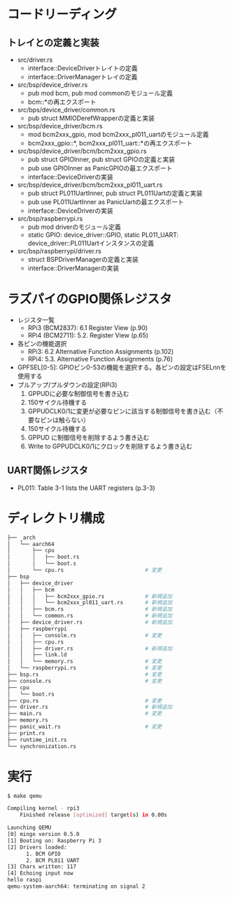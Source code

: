 # コードリーディング

## トレイとの定義と実装

- src/driver.rs
    - interface::DeviceDriverトレイトの定義
    - interface::DriverManagerトレイの定義
- src/bsp/device_driver.rs
  - pub mod bcm, pub mod commonのモジュール定義
  - bcm::*の再エクスポート
- src/bps/device_driver/common.rs
  - pub struct MMIODerefWrapper<T>の定義と実装
- src/bsp/device_driver/bcm.rs
  - mod bcm2xxx_gpio, mod bcm2xxx_pl011_uartのモジュール定義
  - bcm2xxx_gpio::*, bcm2xxx_pl011_uart::*の再エクスポート
- src/bsp/device_driver/bcm/bcm2xxx_gpio.rs
  - pub struct GPIOInner, pub struct GPIOの定義と実装
  - pub use GPIOInner as PanicGPIOの最エクスポート
  - interface::DeviceDriverの実装
- src/bsp/device_driver/bcm/bcm2xxx_pl011_uart.rs
  - pub struct PL011UartInner, pub struct PL011Uartの定義と実装
  - pub use PL011UartInner as PanicUartの最エクスポート
  - interface::DeviceDriverの実装
- src/bsp/raspberrypi.rs
  - pub mod driverのモジュール定義
  - static GPIO: device_driver::GPIO, static PL011_UART: device_driver::PL011Uartインスタンスの定義
- src/bsp/raspberrypi/driver.rs
  - struct BSPDriverManagerの定義と実装
  - interface::DriverManagerの実装

# ラズパイのGPIO関係レジスタ

- レジスタ一覧
  - RPi3 (BCM2837): 6.1 Register View (p.90)
  - RPi4 (BCM2711): 5.2. Register View (p.65)
- 各ピンの機能選択
  - RPi3: 6.2 Alternative Function Assignments  (p.102)
  - RPi4: 5.3. Alternative Function Assignments (p.76)
- GPFSEL[0-5]: GPIOピン0-53の機能を選択する。各ピンの設定はFSELnnを使用する
- プルアップ/プルダウンの設定(RPi3)
  1. GPPUDに必要な制御信号を書き込む
  2. 150サイクル待機する
  3. GPPUDCLK0/1に変更が必要なピンに該当する制御信号を書き込む（不要なピンは触らない）
  4. 150サイクル待機する
  5. GPPUD に制御信号を削除するよう書き込む
  6. Write to GPPUDCLK0/1にクロックを削除するよう書き込む

## UART関係レジスタ

- PL011: Table 3-1 lists the UART registers (p.3-3)

# ディレクトリ構成

```bash
├── _arch
│   └── aarch64
│       ├── cpu
│       │   ├── boot.rs
│       │   └── boot.s
│       └── cpu.rs                          # 変更
├── bsp
│   ├── device_driver
│   │   ├── bcm
│   │   │   ├── bcm2xxx_gpio.rs             # 新規追加
│   │   │   └── bcm2xxx_pl011_uart.rs       # 新規追加
│   │   ├── bcm.rs                          # 新規追加
│   │   └── common.rs                       # 新規追加
│   ├── device_driver.rs                    # 新規追加
│   ├── raspberrypi
│   │   ├── console.rs                      # 変更
│   │   ├── cpu.rs
│   │   ├── driver.rs                       # 新規追加
│   │   ├── link.ld
│   │   └── memory.rs                       # 変更
│   └── raspberrypi.rs                      # 変更
├── bsp.rs                                  # 変更
├── console.rs                              # 変更
├── cpu
│   └── boot.rs
├── cpu.rs                                  # 変更
├── driver.rs                               # 新規追加
├── main.rs                                 # 変更
├── memory.rs
├── panic_wait.rs                           # 変更
├── print.rs
├── runtime_init.rs
└── synchronization.rs
```

# 実行

```bash
$ make qemu

Compiling kernel - rpi3
    Finished release [optimized] target(s) in 0.00s

Launching QEMU
[0] mingo version 0.5.0
[1] Booting on: Raspberry Pi 3
[2] Drivers loaded:
      1. BCM GPIO
      2. BCM PL011 UART
[3] Chars written: 117
[4] Echoing input now
hello raspi
qemu-system-aarch64: terminating on signal 2
```
